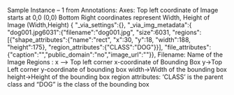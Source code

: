 Sample Instance – 1 from Annotations:
Axes: Top left coordinate of Image starts at 0,0 (0,0)
Bottom Right coordinates represent Width, Height of Image (Width,Height)
{
   "_via_settings":{},
   "_via_img_metadata":{
      "dog001.jpg6031":{"filename":"dog001.jpg",
         "size":6031,
         "regions":[{"shape_attributes":{"name":"rect",
                  "x":30,
                  "y":18,
                  "width":188,
                  "height":175},
               "region_attributes":{"CLASS":"DOG"}}],
         "file_attributes":{"caption":"","public_domain":"no","image_url":""}},
Filename: Name of the Image
Regions :  x –> Top left corner x-coordinate of Bounding Box
y->Top Left corner y-coordinate of bounding box
width->Width of the bounding box
height->Height of the bounding box
region attributes: ‘CLASS’ is the parent class and “DOG” is the class of the bounding box
